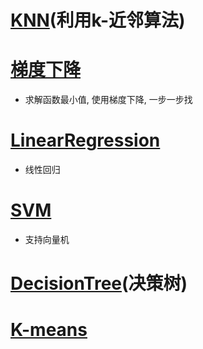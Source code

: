 # [KNN](https://github.com/Zahirgeek/DailyLife/tree/master/Machine_Learning/KNN)(利用k-近邻算法)
# [梯度下降](https://github.com/Zahirgeek/DailyLife/blob/master/Machine_Learning/%E6%A2%AF%E5%BA%A6%E4%B8%8B%E9%99%8D.ipynb)
- 求解函数最小值, 使用梯度下降, 一步一步找
# [LinearRegression]()
- 线性回归
# [SVM]()
- 支持向量机
# [DecisionTree]()(决策树)

# [K-means]()